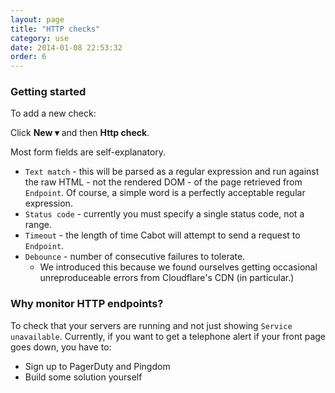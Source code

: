```yaml
---
layout: page
title: "HTTP checks"
category: use
date: 2014-01-08 22:53:32
order: 6
---
```


### Getting started

To add a new check:

Click **New ▾** and then **Http check**.

Most form fields are self-explanatory.

*   `Text match` - this will be parsed as a regular expression and run against the raw HTML - not the rendered DOM - of the page retrieved from `Endpoint`. Of course, a simple word is a perfectly acceptable regular expression.
*   `Status code` - currently you must specify a single status code, not a range.
*   `Timeout` - the length of time Cabot will attempt to send a request to `Endpoint`.
*   `Debounce` - number of consecutive failures to tolerate.
    *   We introduced this because we found ourselves getting occasional unreproduceable errors from Cloudflare's CDN (in particular.)

### Why monitor HTTP endpoints?

To check that your servers are running and not just showing `Service unavailable`. Currently, if you want to get a telephone alert if your front page goes down, you have to:

*   Sign up to PagerDuty and Pingdom
*   Build some solution yourself
